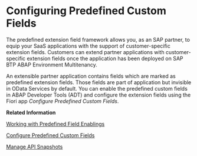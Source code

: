 <!-- loioa7994b1bc2064c678b8efeb0afddd56e -->

# Configuring Predefined Custom Fields

The predefined extension field framework allows you, as an SAP partner, to equip your SaaS applications with the support of customer-specific extension fields. Customers can extend partner applications with customer-specific extension fields once the application has been deployed on SAP BTP ABAP Environment Multitenancy.

An extensible partner application contains fields which are marked as predefined extension fields. Those fields are part of application but invisible in OData Services by default. You can enable the predefined custom fields in ABAP Developer Tools \(ADT\) and configure the extension fields using the Fiori app *Configure Predefined Custom Fields*.

**Related Information**  


[Working with Predefined Field Enablings](https://help.sap.com/docs/btp/sap-abap-development-user-guide/cloud-working-with-predefined-field-enablings?version=Cloud)

[Configure Predefined Custom Fields](../50-administration-and-ops/configure-predefined-custom-fields-0eaa01c.md)

[Manage API Snapshots](../50-administration-and-ops/manage-api-snapshots-8dda6b6.md)

